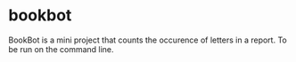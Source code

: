 # bookbot

BookBot is a mini project that counts the occurence of letters in a report. To be run on the command line.